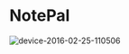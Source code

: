# NotePal
![device-2016-02-25-110506](https://cloud.githubusercontent.com/assets/15147149/13310885/f1be1a40-dbaf-11e5-8d41-1684ebe5cd12.png)
